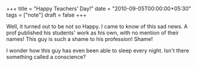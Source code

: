 +++
title = "Happy Teachers' Day!"
date = "2010-09-05T00:00:00+05:30"
tags = ["note"]
draft = false
+++

Well, it turned out to be not so Happy. I came to know of this
sad news. A prof published his students' work as his own, with
no mention of their names! This guy is such a shame to his
profession! Shame!

I wonder how this guy has even been able to sleep every night.
Isn't there something called a conscience?
